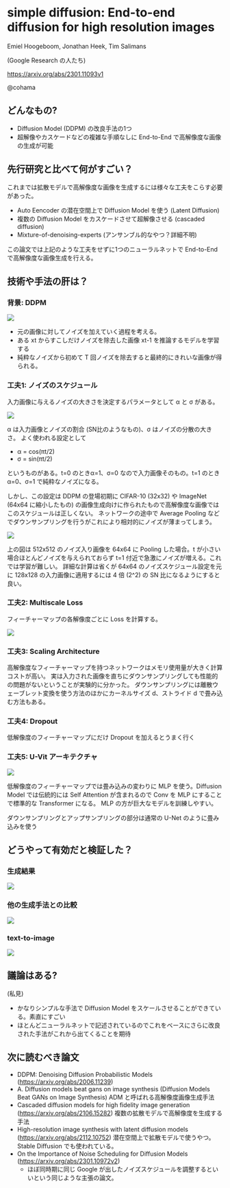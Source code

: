 simple diffusion: End-to-end diffusion for high resolution images
===

Emiel Hoogeboom, Jonathan Heek, Tim Salimans

(Google Research の人たち)

https://arxiv.org/abs/2301.11093v1

@cohama


## どんなもの?

- Diffusion Model (DDPM) の改良手法の1つ
- 超解像やカスケードなどの複雑な手順なしに End-to-End で高解像度な画像の生成が可能

## 先行研究と比べて何がすごい？

これまでは拡散モデルで高解像度な画像を生成するには様々な工夫をこらす必要があった。

- Auto Eencoder の潜在空間上で Diffusion Model を使う (Latent Diffusion)
- 複数の Diffusion Model をカスケードさせて超解像させる (cascaded diffusion)
- Mixture-of-denoising-experts (アンサンブル的なやつ？詳細不明)

この論文では上記のような工夫をせずに1つのニューラルネットで End-to-End で高解像度な画像生成を行える。

## 技術や手法の肝は？

### 背景: DDPM

![](/20230119_reports/ddim/ddpm.png)

- 元の画像に対してノイズを加えていく過程を考える。
- ある xt からすこしだけノイズを除去した画像 xt-1 を推論するモデルを学習する
- 純粋なノイズから初めて T 回ノイズを除去すると最終的にきれいな画像が得られる。

### 工夫1: ノイズのスケジュール

入力画像に与えるノイズの大きさを決定するパラメータとして α と σ がある。

![](./simple_diffusion/noise_image.png)

α は入力画像とノイズの割合 (SN比のようなもの)、σ はノイズの分散の大きさ。
よく使われる設定として

- α = cos(πt/2)
- σ = sin(πt/2)

というものがある。t=0 のときα=1、σ=0 なので入力画像そのもの。t=1 のとき α=0、σ=1 で純粋なノイズになる。

しかし、この設定は DDPM の登場初期に CIFAR-10 (32x32) や ImageNet (64x64 に縮小したもの) の画像生成向けに作られたもので高解像度な画像ではこのスケジュールは正しくない。
ネットワークの途中で Average Pooling などでダウンサンプリングを行うがこれにより相対的にノイズが薄まってしまう。

![](./simple_diffusion/noise_schedule.png)

上の図は 512x512 のノイズ入り画像を 64x64 に Pooling した場合。t が小さい場合ほとんどノイズを与えられておらず t=1 付近で急激にノイズが増える。これでは学習が難しい。
詳細な計算は省くが 64x64 のノイズスケジュール設定を元に 128x128 の入力画像に適用するには 4 倍 (2^2) の SN 比になるようにすると良い。

### 工夫2: Multiscale Loss

フィーチャーマップの各解像度ごとに Loss を計算する。

![](./simple_diffusion/multiscale_loss.png)


### 工夫3: Scaling Architecture

高解像度なフィーチャーマップを持つネットワークはメモリ使用量が大きく計算コストが高い。
実は入力された画像を直ちにダウンサンプリングしても性能的の問題がないということが実験的に分かった。
ダウンサンプリングには離散ウェーブレット変換を使う方法のほかにカーネルサイズ d、ストライド d で畳み込む方法もある。


### 工夫4: Dropout

低解像度のフィーチャーマップにだけ Dropout を加えるとうまく行く

### 工夫5: U-Vit アーキテクチャ

![](./simple_diffusion/uvit.png)

低解像度のフィーチャーマップでは畳み込みの変わりに MLP を使う。Diffusion Model では伝統的には Self Attention が含まれるので Conv を MLP にすることで標準的な Transformer になる。
MLP の方が巨大なモデルを訓練しやすい。

ダウンサンプリングとアップサンプリングの部分は通常の U-Net のように畳み込みを使う


## どうやって有効だと検証した？

### 生成結果

![](./simple_diffusion/result_sample_image.png)

### 他の生成手法との比較

![](./simple_diffusion/result_comparison.png)

### text-to-image

![](./simple_diffusion/result_text_to_image.png)

## 議論はある?

(私見)
- かなりシンプルな手法で Diffusion Model をスケールさせることができている。素直にすごい
- ほとんどニューラルネットで記述されているのでこれをベースにさらに改良された手法がこれから出てくることを期待

## 次に読むべき論文

- DDPM: Denoising Diffusion Probabilistic Models (https://arxiv.org/abs/2006.11239)
- A. Diffusion models beat gans on image synthesis (Diffusion Models Beat GANs on Image Synthesis) ADM と呼ばれる高解像度画像生成手法
- Cascaded diffusion models for high fidelity image generation (https://arxiv.org/abs/2106.15282) 複数の拡散モデルで高解像度を生成する手法
- High-resolution image synthesis with latent diffusion models (https://arxiv.org/abs/2112.10752) 潜在空間上で拡散モデルで使うやつ。Stable Diffusion でも使われている。
- On the Importance of Noise Scheduling for Diffusion Models (https://arxiv.org/abs/2301.10972v2)
  - ほぼ同時期に同じ Google が出したノイズスケジュールを調整するといいという同じような主張の論文。

